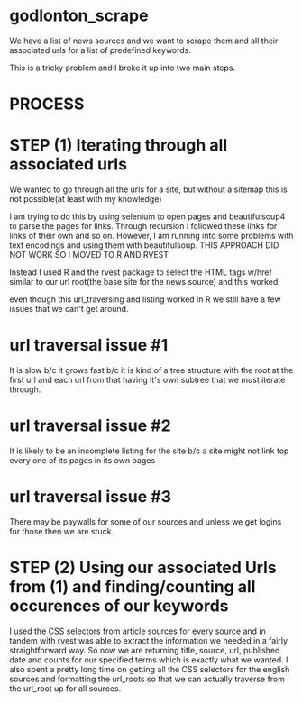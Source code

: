# godlonton_scrape
We have a list of news sources and we want to scrape them and all their associated urls for a list of predefined keywords.

This is a tricky problem and I broke it up into two main steps.
# PROCESS
# STEP (1) Iterating through all associated urls
We wanted to go through all the urls for a site, but without a sitemap this is not possible(at least with my knowledge)

I am trying to do this by using selenium to open pages and beautifulsoup4 to parse the pages for links. Through recursion I followed these links for links of their own and so on. However, I am running into some problems with text encodings and using them with beautifulsoup. THIS APPROACH DID NOT WORK SO I MOVED TO R AND RVEST

Instead I used R and the rvest package to select the HTML tags w/href similar to our url root(the base site for the news source) and this worked.

even though this url_traversing and listing worked in R we still have a few issues that we can't get around. 
# url traversal issue #1 
It is slow b/c it grows fast b/c it is kind of a tree structure with the root at the first url and each url from that having it's own subtree that we must iterate through.
# url traversal issue #2
It is likely to be an incomplete listing for the site b/c a site might not link top every one of its pages in its own pages  
# url traversal issue #3
There may be paywalls for some of our sources and unless we get logins for those then we are stuck. 

# STEP (2) Using our associated Urls from (1) and finding/counting all occurences of our keywords
I used the CSS selectors from article sources for every source and in tandem with rvest was able to extract the information we needed in a fairly straightforward way. So now we are returning title, source, url, published date and counts for our specified terms which is exactly what we wanted. I also spent a pretty long time on getting all the CSS selectors for the english sources and formatting the url_roots so that we can actually traverse from the url_root up for all sources.
